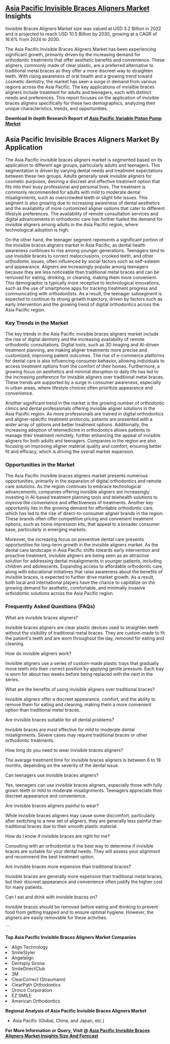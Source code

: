 <h2><a href="https://www.verifiedmarketreports.com/download-sample/?rid=468862&amp;utm_source=Github-Feb&amp;utm_medium=225" target="_blank">Asia Pacific Invisible Braces Aligners Market</a> Insights</h2><p>Invisible Braces Aligners Market size was valued at USD 3.2 Billion in 2022 and is projected to reach USD 10.5 Billion by 2030, growing at a CAGR of 16.6% from 2024 to 2030.</p><p><p>The Asia Pacific Invisible Braces Aligners Market has been experiencing significant growth, primarily driven by the increasing demand for orthodontic treatments that offer aesthetic benefits and convenience. These aligners, commonly made of clear plastic, are a preferred alternative to traditional metal braces as they offer a more discreet way to straighten teeth. With rising awareness of oral health and a growing trend toward cosmetic dentistry, the market has seen a surge in demand from various regions across the Asia Pacific. The key applications of invisible braces aligners include treatment for adults and teenagers, each with distinct needs and preferences. This report focuses on the application of invisible braces aligners specifically for these two demographics, analyzing their unique characteristics, trends, and opportunities. <p><strong>Download In depth Research Report of <a href="https://www.verifiedmarketreports.com/download-sample/?rid=236118&amp;utm_source=Pulse-Dec&amp;utm_medium=225" target="_blank">Asia Pacific Variable Piston Pump Market</a></strong></p></p> <h2>Asia Pacific Invisible Braces Aligners Market By Application</h2> <p>The Asia Pacific invisible braces aligners market is segmented based on its application to different age groups, particularly adults and teenagers. This segmentation is driven by varying dental needs and treatment expectations between these two groups. Adults generally seek invisible aligners for cosmetic purposes, desiring a discreet and effective treatment option that fits into their busy professional and personal lives. The treatment is commonly recommended for adults with mild to moderate dental misalignments, such as overcrowded teeth or slight bite issues. This segment is also growing due to increasing awareness of dental aesthetics and the availability of more customized aligner options that cater to different lifestyle preferences. The availability of remote consultation services and digital advancements in orthodontic care has further fueled the demand for invisible aligners among adults in the Asia Pacific region, where technological adoption is high. <p>On the other hand, the teenager segment represents a significant portion of the invisible braces aligners market in Asia Pacific, as dental health awareness continues to rise among younger generations. Teenagers tend to use invisible braces to correct malocclusions, crooked teeth, and other orthodontic issues, often influenced by social factors such as self-esteem and appearance. Aligners are increasingly popular among teenagers because they are less noticeable than traditional metal braces and can be removed for eating, drinking, or cleaning, making them more convenient. This demographic is typically more receptive to technological innovations, such as the use of smartphone apps for tracking treatment progress and communicating with orthodontists. As a result, the teenager subsegment is expected to continue its strong growth trajectory, driven by factors such as early intervention and the growing trend of digital orthodontics across the Asia Pacific region. <h3>Key Trends in the Market</h3> <p>The key trends in the Asia Pacific invisible braces aligners market include the rise of digital dentistry and the increasing availability of remote orthodontic consultations. Digital tools, such as 3D imaging and AI-driven treatment planning, are making aligner treatments more precise and customized, improving patient outcomes. The rise of e-commerce platforms for dental care is also influencing consumer behavior, allowing individuals to access treatment options from the comfort of their homes. Furthermore, a growing focus on aesthetics and minimal disruption to daily life has led to the increasing preference for invisible aligners over traditional metal braces. These trends are supported by a surge in consumer awareness, especially in urban areas, where lifestyle choices often prioritize appearance and convenience. <p>Another significant trend in the market is the growing number of orthodontic clinics and dental professionals offering invisible aligner solutions in the Asia Pacific region. As more professionals are trained in digital orthodontics and aligner-specific treatment protocols, patients are presented with a wider array of options and better treatment options. Additionally, the increasing adoption of telemedicine in orthodontics allows patients to manage their treatment remotely, further enhancing the appeal of invisible aligners for both adults and teenagers. Companies in the region are also focusing on improving aligner material quality and comfort, ensuring better fit and efficacy, which is driving the overall market expansion. <h3>Opportunities in the Market</h3> <p>The Asia Pacific invisible braces aligners market presents numerous opportunities, primarily in the expansion of digital orthodontics and remote care solutions. As the region continues to embrace technological advancements, companies offering invisible aligners are increasingly investing in AI-based treatment planning tools and telehealth solutions to improve the convenience and effectiveness of treatments. Another key opportunity lies in the growing demand for affordable orthodontic care, which has led to the rise of direct-to-consumer aligner brands in the region. These brands often offer competitive pricing and convenient treatment options, such as home impression kits, that appeal to a broader consumer base, particularly in emerging markets. <p>Moreover, the increasing focus on preventive dental care presents opportunities for long-term growth in the invisible aligners market. As the dental care landscape in Asia Pacific shifts towards early intervention and proactive treatment, invisible aligners are being seen as an attractive solution for addressing dental misalignments in younger patients, including children and adolescents. Expanding access to affordable orthodontic care, along with educational initiatives that raise awareness about the benefits of invisible braces, is expected to further drive market growth. As a result, both local and international players have the chance to capitalize on the growing demand for aesthetic, comfortable, and minimally invasive orthodontic solutions across the Asia Pacific region. <h3>Frequently Asked Questions (FAQs)</h3> <p>What are invisible braces aligners?</p> <p>Invisible braces aligners are clear plastic devices used to straighten teeth without the visibility of traditional metal braces. They are custom-made to fit the patient's teeth and are worn throughout the day, removed for eating and cleaning.</p> <p>How do invisible aligners work?</p> <p>Invisible aligners use a series of custom-made plastic trays that gradually move teeth into their correct position by applying gentle pressure. Each tray is worn for about two weeks before being replaced with the next in the series.</p> <p>What are the benefits of using invisible aligners over traditional braces?</p> <p>Invisible aligners offer a discreet appearance, comfort, and the ability to remove them for eating and cleaning, making them a more convenient option than traditional metal braces.</p> <p>Are invisible braces suitable for all dental problems?</p> <p>Invisible braces are most effective for mild to moderate dental misalignments. Severe cases may require traditional braces or other orthodontic treatments.</p> <p>How long do you need to wear invisible braces aligners?</p> <p>The average treatment time for invisible braces aligners is between 6 to 18 months, depending on the severity of the dental issue.</p> <p>Can teenagers use invisible braces aligners?</p> <p>Yes, teenagers can use invisible braces aligners, especially those with fully grown teeth or mild to moderate misalignments. Teenagers appreciate their discreet appearance and convenience.</p> <p>Are invisible braces aligners painful to wear?</p> <p>While invisible braces aligners may cause some discomfort, particularly after switching to a new set of aligners, they are generally less painful than traditional braces due to their smooth plastic material.</p> <p>How do I know if invisible braces are right for me?</p> <p>Consulting with an orthodontist is the best way to determine if invisible braces are suitable for your dental needs. They will assess your alignment and recommend the best treatment option.</p> <p>Are invisible braces more expensive than traditional braces?</p> <p>Invisible braces are generally more expensive than traditional metal braces, but their discreet appearance and convenience often justify the higher cost for many patients.</p> <p>Can I eat and drink with invisible braces on?</p> <p>Invisible braces should be removed before eating and drinking to prevent food from getting trapped and to ensure optimal hygiene. However, the aligners are easily removable for these activities.</p> ```</p><p><strong>Top Asia Pacific Invisible Braces Aligners Market Companies</strong></p><div data-test-id=""><p><li>Align Technology</li><li> SmileStyler</li><li> Angelalign</li><li> Dentsply Sirona</li><li> SmileDirectClub</li><li> 3M</li><li> ClearCorrect (Straumann)</li><li> ClearPath Orthodontics</li><li> Ormco Corporation</li><li> EZ SMILE</li><li> American Orthodontics</li></p><div><strong>Regional Analysis of&nbsp;Asia Pacific Invisible Braces Aligners Market</strong></div><ul><li dir="ltr"><p dir="ltr">Asia Pacific (Global, China, and Japan, etc.)</p></li></ul><p><strong>For More Information or Query, Visit @&nbsp;</strong><strong><a href="https://www.verifiedmarketreports.com/product/invisible-braces-aligners-market/?utm_source=Github-Feb&amp;utm_medium=225" target="_blank">Asia Pacific Invisible Braces Aligners Market Insights Size And Forecast</a></strong></p></div><h2>&nbsp;</h2><div data-test-id="">&nbsp;</div>

